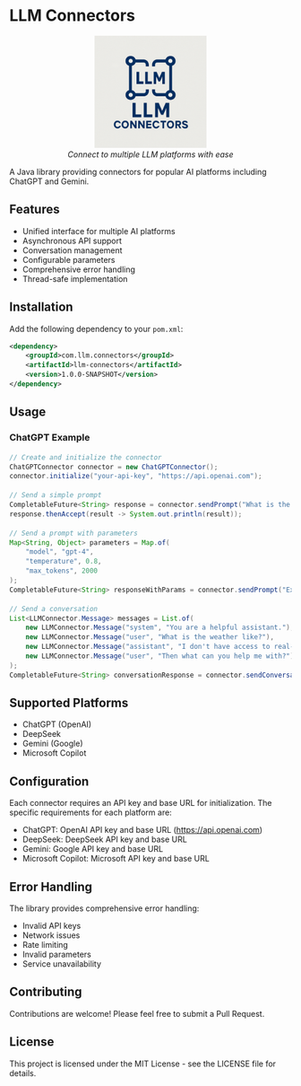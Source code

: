 # LLM Connectors

<div align="center">
  <img src="docs/images/logo.png" alt="LLM Connectors Logo" width="200"/>
  <br/>
  <em>Connect to multiple LLM platforms with ease</em>
</div>

A Java library providing connectors for popular AI platforms including ChatGPT and Gemini.

## Features

- Unified interface for multiple AI platforms
- Asynchronous API support
- Conversation management
- Configurable parameters
- Comprehensive error handling
- Thread-safe implementation

## Installation

Add the following dependency to your `pom.xml`:

```xml
<dependency>
    <groupId>com.llm.connectors</groupId>
    <artifactId>llm-connectors</artifactId>
    <version>1.0.0-SNAPSHOT</version>
</dependency>
```

## Usage

### ChatGPT Example

```java
// Create and initialize the connector
ChatGPTConnector connector = new ChatGPTConnector();
connector.initialize("your-api-key", "https://api.openai.com");

// Send a simple prompt
CompletableFuture<String> response = connector.sendPrompt("What is the capital of France?");
response.thenAccept(result -> System.out.println(result));

// Send a prompt with parameters
Map<String, Object> parameters = Map.of(
    "model", "gpt-4",
    "temperature", 0.8,
    "max_tokens", 2000
);
CompletableFuture<String> responseWithParams = connector.sendPrompt("Explain quantum computing", parameters);

// Send a conversation
List<LLMConnector.Message> messages = List.of(
    new LLMConnector.Message("system", "You are a helpful assistant."),
    new LLMConnector.Message("user", "What is the weather like?"),
    new LLMConnector.Message("assistant", "I don't have access to real-time weather data."),
    new LLMConnector.Message("user", "Then what can you help me with?")
);
CompletableFuture<String> conversationResponse = connector.sendConversation(messages);
```

## Supported Platforms

- ChatGPT (OpenAI)
- DeepSeek
- Gemini (Google)
- Microsoft Copilot

## Configuration

Each connector requires an API key and base URL for initialization. The specific requirements for each platform are:

- ChatGPT: OpenAI API key and base URL (https://api.openai.com)
- DeepSeek: DeepSeek API key and base URL
- Gemini: Google API key and base URL
- Microsoft Copilot: Microsoft API key and base URL

## Error Handling

The library provides comprehensive error handling:

- Invalid API keys
- Network issues
- Rate limiting
- Invalid parameters
- Service unavailability

## Contributing

Contributions are welcome! Please feel free to submit a Pull Request.

## License

This project is licensed under the MIT License - see the LICENSE file for details.
